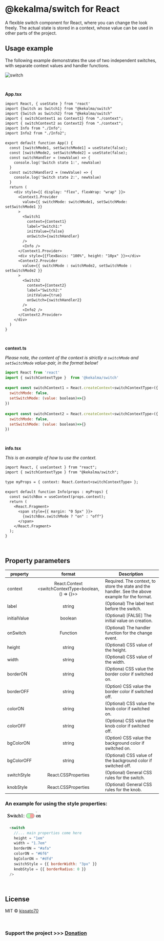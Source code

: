 # @kekalma/switch for React

A flexible switch component for React, where you can change the look freely. The actual state is stored in a context, whose value can be used in other parts of the project.

## Usage example

The following example demonstrates the use of two independent switches, with separate context values and handler functions.
<br>  

![switch](../examőle_images//switch2.jpg)  

<br>

__App.tsx__

```tsx
import React, { useState } from 'react'
import {Switch as Switch1} from "@kekalma/switch"
import {Switch as Switch2} from "@kekalma/switch"
import { switchContext1 as Context1} from "./context";
import { switchContext2 as Context2} from "./context";
import Info from "./Info";
import Info2 from "./Info2";

export default function App() {
  const [switchMode1, setSwitchMode1] = useState(false);
  const [switchMode2, setSwitchMode2] = useState(false);
  const switchHandler = (newValue) => {
    console.log('Switch state 1:', newValue)
  }
  const switchHandler2 = (newValue) => {
    console.log('Switch state 2:', newValue)
  }
  return (
    <div style={{ display: "flex", flexWrap: "wrap" }}>
      <Context1.Provider 
        value={{ switchMode: switchMode1, setSwitchMode: setSwitchMode1 }}
      >
        <Switch1
          context={Context1}
          label="Switch1:"
          initValue={false}
          onSwitch={switchHandler}
        />
        <Info />
      </Context1.Provider>
      <div style={{flexBasis: "100%", height: "10px" }}></div>
      <Context2.Provider 
        value={{ switchMode : switchMode2, setSwitchMode : setSwitchMode2 }}
      >
        <Switch2
          context={Context2}
          label="Switch2:"
          initValue={true}
          onSwitch={switchHandler2}
        />
        <Info2 />
      </Context2.Provider>
    </div>
  )
}
```  

<br>

__context.ts__  

_Please note, the content of the context is strictly a `switchMode` and `setSwitchMode` value-pair, in the format below!_  

```javascript
import React from 'react'
import { switchContextType }  from '@kekalma/switch'

export const switchContext1 = React.createContext<switchContextType>({
  switchMode: false,
  setSwitchMode: (value: boolean)=>{}
})

export const switchContext2 = React.createContext<switchContextType>({
  switchMode: false,
  setSwitchMode: (value: boolean)=>{}
})
```  

<br>

__info.tsx__

_This is an example of how tu use the context._

```tsx
import React, { useContext } from "react";
import { switchContextType } from "@kekalma/switch";

type myProps = { context: React.Context<switchContextType> };

export default function Info(props : myProps) {
  const switchBox = useContext(props.context);
  return (
    <React.Fragment>
      <span style={{ margin: "0 5px" }}>
        {switchBox.switchMode ? "on" : "off"}
      </span>
    </React.Fragment>
  );
}
```

<br>

## Property parameters
|property|format|Description|
|---|:---:|---|
| context| React.Context<br><switchContextType<boolean, () => {}>> | Required. The context, to store the state and the handler. See the above example for the format. |
|label|string|(Optional) The label text before the switch.|
|initialValue|boolean|(Optional) [FALSE] The initial value on creation.|
|onSwitch|Function|(Optional) The handler function for the change event.|
|height|string|(Optional) CSS value of the height.| 
|width|string|(Optional) CSS value of the width.| 
|borderON|string|(Optiona) CSS value  the border color if switched on.| 
|borderOFF|string|(Option) CSS value  the border color if switched off.| 
|colorON|string|(Optional) CSS value  the knob color if switched on.| 
|colorOFF|string|(Optiona) CSS value  the knob color if switched off.| 
|bgColorON|string|(Option) CSS value  the background color if switched on.| 
|bgColorOFF|string|(Optional) CSS value of the background color if switched off.|
|switchStyle|React.CSSProperties|(Optional) General CSS rules for the switch.|
|knobStyle|React.CSSProperties|(Optional) General CSS rules for the knob.|


### __An example for using the style properties:__

![switch_modified](../example_images/switch_modified.jpg)

```js
  <switch 
    //... main properties come here
    height = "1em"
    width = "1.7em"
    borderON = "#afa"
    colorON = "#6f6"
    bgColorON = "#dfd"
    switchStyle = {{ borderWidth: "3px" }}
    knobStyle = {{ borderRadius: 0 }}
  />
```


<br>



## License

MIT © [kissato70](https://github.com/kissato70)

<br>  

### Support the project >>> [Donation](https://bit.ly/kissato70_paypal_donate)